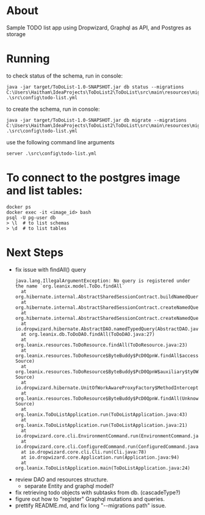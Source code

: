 # About
Sample TODO list app using Dropwizard, Graphql as API, and Postgres as storage

# Running
to check status of the schema, run in console:
```
java -jar target/ToDoList-1.0-SNAPSHOT.jar db status --migrations C:\Users\Haitham\IdeaProjects\ToDoList2\ToDoList\src\main\resources\migrations.xml .\src\config\todo-list.yml
```

to create the schema, run in console:
```
java -jar target/ToDoList-1.0-SNAPSHOT.jar db migrate --migrations C:\Users\Haitham\IdeaProjects\ToDoList2\ToDoList\src\main\resources\migrations.xml .\src\config\todo-list.yml
```

use the following command line arguments
```
server .\src\config\todo-list.yml
```

# To connect to the postgres image and list tables:
```
docker ps
docker exec -it <image_id> bash
psql -U pg-user db
> \l  # to list schemas
> \d  # to list tables
```


# Next Steps

- fix issue with findAll() query
  ```
  java.lang.IllegalArgumentException: No query is registered under the name `org.leanix.model.ToDo.findAll`
	at org.hibernate.internal.AbstractSharedSessionContract.buildNamedQuery(AbstractSharedSessionContract.java:1005)
	at org.hibernate.internal.AbstractSharedSessionContract.createNamedQuery(AbstractSharedSessionContract.java:871)
	at org.hibernate.internal.AbstractSharedSessionContract.createNamedQuery(AbstractSharedSessionContract.java:126)
	at io.dropwizard.hibernate.AbstractDAO.namedTypedQuery(AbstractDAO.java:74)
	at org.leanix.db.ToDoDAO.findAll(ToDoDAO.java:27)
	at org.leanix.resources.ToDoResource.findAll(ToDoResource.java:23)
	at org.leanix.resources.ToDoResource$ByteBuddy$PcD0QpnW.findAll$accessor$70QhBDNL(Unknown Source)
	at org.leanix.resources.ToDoResource$ByteBuddy$PcD0QpnW$auxiliary$tyOW8oGy.call(Unknown Source)
	at io.dropwizard.hibernate.UnitOfWorkAwareProxyFactory$MethodInterceptor.invoke(UnitOfWorkAwareProxyFactory.java:167)
	at org.leanix.resources.ToDoResource$ByteBuddy$PcD0QpnW.findAll(Unknown Source)
	at org.leanix.ToDoListApplication.run(ToDoListApplication.java:43)
	at org.leanix.ToDoListApplication.run(ToDoListApplication.java:21)
	at io.dropwizard.core.cli.EnvironmentCommand.run(EnvironmentCommand.java:66)
	at io.dropwizard.core.cli.ConfiguredCommand.run(ConfiguredCommand.java:98)
	at io.dropwizard.core.cli.Cli.run(Cli.java:78)
	at io.dropwizard.core.Application.run(Application.java:94)
	at org.leanix.ToDoListApplication.main(ToDoListApplication.java:24)
  ```
- review DAO and resources structure.
  - separate Entity and graphql model?
- fix retrieving todo objects with subtasks from db. (cascadeType?)
- figure out how to "register" Graphql mutations and queries.
- prettify README.md, and fix long "--migrations path" issue.